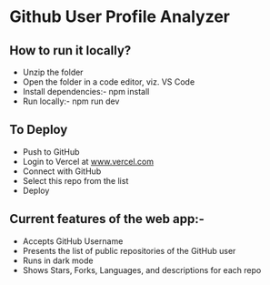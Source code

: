# Github User Profile Analyzer

## How to run it locally?
- Unzip the folder
- Open the folder in a code editor, viz. VS Code
- Install dependencies:- npm install
- Run locally:- npm run dev

## To Deploy
- Push to GitHub
- Login to Vercel at www.vercel.com
- Connect with GitHub
- Select this repo from the list
- Deploy

## Current features of the web app:-
- Accepts GitHub Username
- Presents the list of public repositories of the GitHub user
- Runs in dark mode
- Shows Stars, Forks, Languages, and descriptions for each repo
